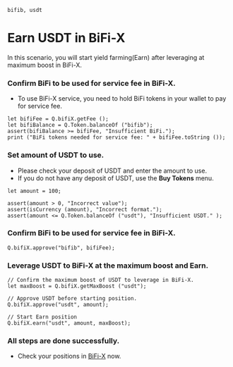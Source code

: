 ```meta-Currency
bifib, usdt
```

# Earn USDT in BiFi-X

In this scenario, you will start yield farming(Earn) after leveraging at maximum boost in BiFi-X.

### Confirm BiFi to be used for service fee in BiFi-X.

- To use BiFi-X service, you need to hold BiFi tokens in your wallet to pay for service fee.

```output-Dynamic
let bifiFee = Q.bifiX.getFee ();
let bifiBalance = Q.Token.balanceOf ("bifib");
assert(bifiBalance >= bifiFee, "Insufficient BiFi.");
print ("BiFi tokens needed for service fee: " + bifiFee.toString ());
```

### Set amount of USDT to use.

- Please check your deposit of USDT and enter the amount to use.
- If you do not have any deposit of USDT, use the **Buy Tokens** menu.

```input USDT
let amount = 100;
```

```input-Verify
assert(amount > 0, "Incorrect value");
assert(isCurrency (amount), "Incorrect format.");
assert(amount <= Q.Token.balanceOf ("usdt"), "Insufficient USDT." );
```

### Confirm BiFi to be used for service fee in BiFi-X.

```taster
Q.bifiX.approve("bifib", bifiFee);
```

### Leverage USDT to BiFi-X at the maximum boost and Earn.

```taster
// Confirm the maximum boost of USDT to leverage in BiFi-X.
let maxBoost = Q.bifiX.getMaxBoost ("usdt");

// Approve USDT before starting position.
Q.bifiX.approve("usdt", amount);

// Start Earn position
Q.bifiX.earn("usdt", amount, maxBoost);
```

### All steps are done successfully.

- Check your positions in [BiFi-X](https://x.bifi.finance/) now.
